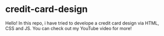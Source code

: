 # credit-card-design
Hello! In this repo, i have tried to develope a credit card design via HTML, CSS and JS. You can check out my YouTube video for more!
